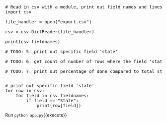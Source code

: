 <pre class="file" data-filename="app.py" data-target="replace">
# Read in csv with a module, print out field names and lines
import csv

file_handler = open("export.csv")

csv = csv.DictReader(file_handler)

print(csv.fieldnames)

# TODO: 5. print out specific field 'state'

# TODO: 6. get count of number of rows where the field 'state' is 'done'

# TODO: 7. print out percentage of done compared to total stories

</pre>

<pre class="file" data-filename="app.py" data-target="insert" data-marker="# TODO: 5. print out specific field 'state'">
# print out specific field 'state'
for row in csv:
    for field in csv.fieldnames:
        if field == "State":
            print(row[field])
</pre>

Run `python app.py`{{execute}}
